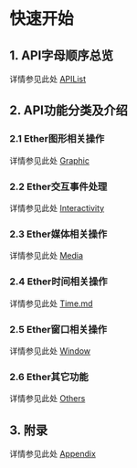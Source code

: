 # 快速开始

## 1. API字母顺序总览

详情参见此处 [APIList](APIList.md)

## 2. API功能分类及介绍

### 2.1 Ether图形相关操作

详情参见此处 [Graphic](Graphic.md)

### 2.2 Ether交互事件处理

详情参见此处 [Interactivity](Interactivity.md)

### 2.3 Ether媒体相关操作

详情参见此处 [Media](Media.md)

### 2.4 Ether时间相关操作

详情参见此处 [Time.md](Time.md)

### 2.5 Ether窗口相关操作

详情参见此处 [Window](Window.md)

### 2.6 Ether其它功能

详情参见此处 [Others](Others.md)

## 3. 附录

详情参见此处 [Appendix](Appendix.md)